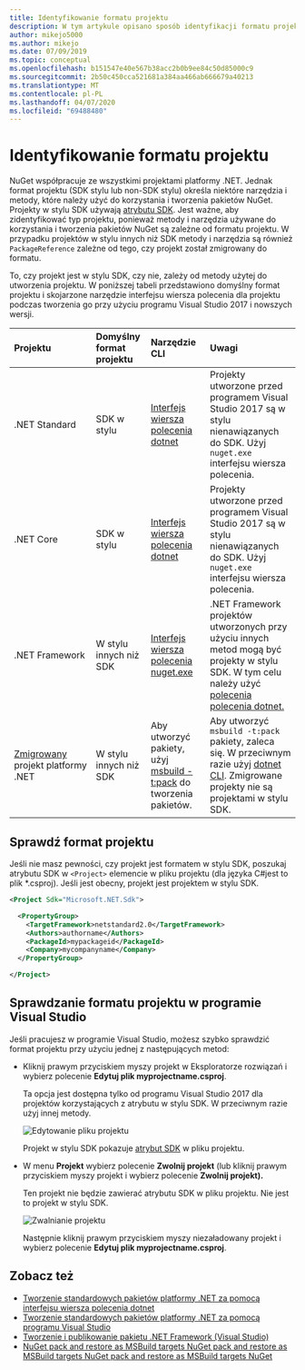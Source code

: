 ```yaml
---
title: Identyfikowanie formatu projektu
description: W tym artykule opisano sposób identyfikacji formatu projektu
author: mikejo5000
ms.author: mikejo
ms.date: 07/09/2019
ms.topic: conceptual
ms.openlocfilehash: b151547e40e567b38acc2b0b9ee84c50d85000c9
ms.sourcegitcommit: 2b50c450cca521681a384aa466ab666679a40213
ms.translationtype: MT
ms.contentlocale: pl-PL
ms.lasthandoff: 04/07/2020
ms.locfileid: "69488480"
---
```

# <a name="identify-the-project-format"></a>Identyfikowanie formatu projektu

NuGet współpracuje ze wszystkimi projektami platformy .NET. Jednak format projektu (SDK stylu lub non-SDK stylu) określa niektóre narzędzia i metody, które należy użyć do korzystania i tworzenia pakietów NuGet. Projekty w stylu SDK używają [atrybutu SDK](/dotnet/core/tools/csproj#additions). Jest ważne, aby zidentyfikować typ projektu, ponieważ metody i narzędzia używane do korzystania i tworzenia pakietów NuGet są zależne od formatu projektu. W przypadku projektów w stylu innych niż SDK metody i narzędzia są również `PackageReference` zależne od tego, czy projekt został zmigrowany do formatu.

To, czy projekt jest w stylu SDK, czy nie, zależy od metody użytej do utworzenia projektu. W poniższej tabeli przedstawiono domyślny format projektu i skojarzone narzędzie interfejsu wiersza polecenia dla projektu podczas tworzenia go przy użyciu programu Visual Studio 2017 i nowszych wersji.

| Projektu&nbsp;&nbsp;&nbsp;&nbsp;&nbsp;&nbsp;&nbsp;&nbsp;&nbsp;&nbsp;&nbsp;&nbsp;&nbsp;&nbsp; | Domyślny format projektu | Narzędzie CLI&nbsp;&nbsp;&nbsp;&nbsp;&nbsp;&nbsp;&nbsp;&nbsp;&nbsp; | Uwagi |
|:------------- |:-------------|:-----|:-----|
| .NET Standard | SDK w stylu | [Interfejs wiersza polecenia dotnet](../install-nuget-client-tools.md#dotnetexe-cli) | Projekty utworzone przed programem Visual Studio 2017 są w stylu nienawiązanych do SDK. Użyj `nuget.exe` interfejsu wiersza polecenia. |
| .NET Core | SDK w stylu | [Interfejs wiersza polecenia dotnet](../install-nuget-client-tools.md#dotnetexe-cli) | Projekty utworzone przed programem Visual Studio 2017 są w stylu nienawiązanych do SDK. Użyj `nuget.exe` interfejsu wiersza polecenia. |
| .NET Framework | W stylu innych niż SDK | [Interfejs wiersza polecenia nuget.exe](../install-nuget-client-tools.md#nugetexe-cli) | .NET Framework projektów utworzonych przy użyciu innych metod mogą być projekty w stylu SDK. W tym celu należy użyć [polecenia polecenia dotnet.](../install-nuget-client-tools.md#dotnetexe-cli) |
| [Zmigrowany](../consume-packages/migrate-packages-config-to-package-reference.md) projekt platformy .NET | W stylu innych niż SDK| Aby utworzyć pakiety, użyj [msbuild -t:pack](../consume-packages/migrate-packages-config-to-package-reference.md#create-a-package-after-migration) do tworzenia pakietów. | Aby utworzyć `msbuild -t:pack` pakiety, zaleca się. W przeciwnym razie użyj [dotnet CLI](../install-nuget-client-tools.md#dotnetexe-cli). Zmigrowane projekty nie są projektami w stylu SDK. |

## <a name="check-the-project-format"></a>Sprawdź format projektu

Jeśli nie masz pewności, czy projekt jest formatem w stylu SDK, poszukaj atrybutu SDK w `<Project>` elemencie w pliku projektu (dla języka C#jest to plik *.csproj). Jeśli jest obecny, projekt jest projektem w stylu SDK.

```xml
<Project Sdk="Microsoft.NET.Sdk">

  <PropertyGroup>
    <TargetFramework>netstandard2.0</TargetFramework>
    <Authors>authorname</Authors>
    <PackageId>mypackageid</PackageId>
    <Company>mycompanyname</Company>
  </PropertyGroup>

</Project>
```

## <a name="check-the-project-format-in-visual-studio"></a>Sprawdzanie formatu projektu w programie Visual Studio

Jeśli pracujesz w programie Visual Studio, możesz szybko sprawdzić format projektu przy użyciu jednej z następujących metod:

- Kliknij prawym przyciskiem myszy projekt w Eksploratorze rozwiązań i wybierz polecenie **Edytuj plik myprojectname.csproj**.

   Ta opcja jest dostępna tylko od programu Visual Studio 2017 dla projektów korzystających z atrybutu w stylu SDK. W przeciwnym razie użyj innej metody.

   ![Edytowanie pliku projektu](media/edit-project-file.png)

   Projekt w stylu SDK pokazuje [atrybut SDK](/dotnet/core/tools/csproj#additions) w pliku projektu.
   
- W menu **Projekt** wybierz polecenie **Zwolnij projekt** (lub kliknij prawym przyciskiem myszy projekt i wybierz polecenie **Zwolnij projekt).**

   Ten projekt nie będzie zawierać atrybutu SDK w pliku projektu. Nie jest to projekt w stylu SDK.

   ![Zwalnianie projektu](media/unload-project.png)

   Następnie kliknij prawym przyciskiem myszy niezaładowany projekt i wybierz polecenie **Edytuj plik myprojectname.csproj**.

## <a name="see-also"></a>Zobacz też

- [Tworzenie standardowych pakietów platformy .NET za pomocą interfejsu wiersza polecenia dotnet](../quickstart/create-and-publish-a-package-using-the-dotnet-cli.md)
- [Tworzenie standardowych pakietów platformy .NET za pomocą programu Visual Studio](../quickstart/create-and-publish-a-package-using-visual-studio.md)
- [Tworzenie i publikowanie pakietu .NET Framework (Visual Studio)](../quickstart/create-and-publish-a-package-using-visual-studio-net-framework.md)
- [NuGet pack and restore as MSBuild targets NuGet pack and restore as MSBuild targets NuGet pack and restore as MSBuild targets NuGet](../reference/msbuild-targets.md)
